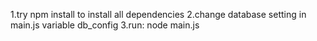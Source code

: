 1.try npm install to install all dependencies
2.change database setting in main.js variable db_config
3.run: node main.js
